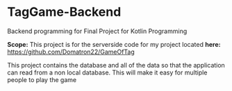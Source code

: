 # TagGame-Backend
Backend programming for Final Project for Kotlin Programming

**Scope:**
  This project is for the serverside code for my project located **here:** https://github.com/Domatron22/GameOfTag
  
This project contains the database and all of the data so that the application
can read from a non local database. This will make it easy for multiple people
to play the game
